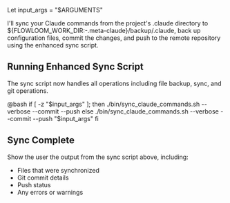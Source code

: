Let input_args = "$ARGUMENTS"

I'll sync your Claude commands from the project's .claude directory to ${FLOWLOOM_WORK_DIR:-.meta-claude}/backup/.claude, back up configuration files, commit the changes, and push to the remote repository using the enhanced sync script.

## Running Enhanced Sync Script
The sync script now handles all operations including file backup, sync, and git operations.

@bash
if [ -z "$input_args" ]; then
  ./bin/sync_claude_commands.sh --verbose --commit --push
else
  ./bin/sync_claude_commands.sh --verbose --commit --push "$input_args"
fi

## Sync Complete

Show the user the output from the sync script above, including:
- Files that were synchronized
- Git commit details  
- Push status
- Any errors or warnings

